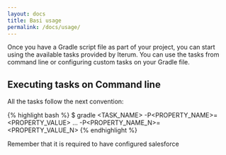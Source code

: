 ```yaml
---
layout: docs
title: Basi usage
permalink: /docs/usage/
---
```


Once you have a Gradle script file as part of your project, you can start using the available tasks provided by Iterum. You can use the tasks from command line or configuring custom tasks on your Gradle file.

## Executing tasks on Command line
All the tasks follow the next convention:

{% highlight bash %}
   $ gradle <TASK_NAME> -P<PROPERTY_NAME>=<PROPERTY_VALUE> ... -P<PROPERTY_NAME_N>=<PROPERTY_VALUE_N>
{% endhighlight %}


Remember that it is required to have configured salesforce 

